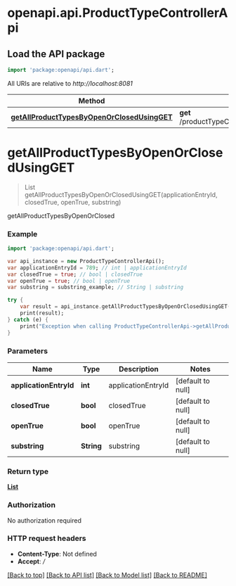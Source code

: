 # openapi.api.ProductTypeControllerApi

## Load the API package
```dart
import 'package:openapi/api.dart';
```

All URIs are relative to *http://localhost:8081*

Method | HTTP request | Description
------------- | ------------- | -------------
[**getAllProductTypesByOpenOrClosedUsingGET**](ProductTypeControllerApi.md#getAllProductTypesByOpenOrClosedUsingGET) | **get** /productTypeController/getAllProductTypesByOpenOrClosed/{applicationEntryId}/{openTrue}/{closedTrue}/{substring} | getAllProductTypesByOpenOrClosed


# **getAllProductTypesByOpenOrClosedUsingGET**
> List<ProductType> getAllProductTypesByOpenOrClosedUsingGET(applicationEntryId, closedTrue, openTrue, substring)

getAllProductTypesByOpenOrClosed

### Example 
```dart
import 'package:openapi/api.dart';

var api_instance = new ProductTypeControllerApi();
var applicationEntryId = 789; // int | applicationEntryId
var closedTrue = true; // bool | closedTrue
var openTrue = true; // bool | openTrue
var substring = substring_example; // String | substring

try { 
    var result = api_instance.getAllProductTypesByOpenOrClosedUsingGET(applicationEntryId, closedTrue, openTrue, substring);
    print(result);
} catch (e) {
    print("Exception when calling ProductTypeControllerApi->getAllProductTypesByOpenOrClosedUsingGET: $e\n");
}
```

### Parameters

Name | Type | Description  | Notes
------------- | ------------- | ------------- | -------------
 **applicationEntryId** | **int**| applicationEntryId | [default to null]
 **closedTrue** | **bool**| closedTrue | [default to null]
 **openTrue** | **bool**| openTrue | [default to null]
 **substring** | **String**| substring | [default to null]

### Return type

[**List<ProductType>**](ProductType.md)

### Authorization

No authorization required

### HTTP request headers

 - **Content-Type**: Not defined
 - **Accept**: */*

[[Back to top]](#) [[Back to API list]](../README.md#documentation-for-api-endpoints) [[Back to Model list]](../README.md#documentation-for-models) [[Back to README]](../README.md)

